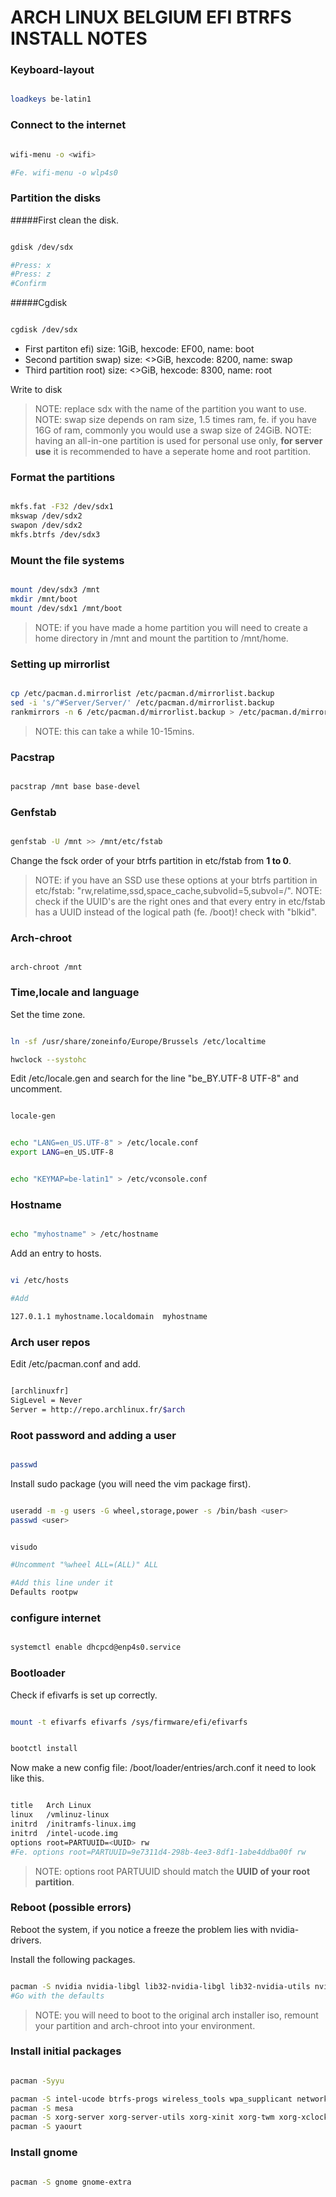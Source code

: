 # ARCH LINUX BELGIUM EFI BTRFS INSTALL NOTES

### Keyboard-layout

```bash

loadkeys be-latin1

```

### Connect to the internet

```bash

wifi-menu -o <wifi>

#Fe. wifi-menu -o wlp4s0

```

### Partition the disks

#####First clean the disk.

```bash

gdisk /dev/sdx

#Press: x
#Press: z
#Confirm

```

#####Cgdisk

```bash

cgdisk /dev/sdx

```

- First partiton efi) size: 1GiB, hexcode: EF00, name: boot
- Second partition swap) size: <>GiB, hexcode: 8200, name: swap 
- Third partition root) size: <>GiB, hexcode: 8300, name: root


Write to disk

> NOTE: replace sdx with the name of the partition you want to use.
> NOTE: swap size depends on ram size, 1.5 times ram, fe. if you have 16G of ram, commonly you would use a swap size of 24GiB.
> NOTE: having an all-in-one partition is used for personal use only, **for server use** it is recommended to have a seperate home and root partition.


### Format the partitions

```bash

mkfs.fat -F32 /dev/sdx1
mkswap /dev/sdx2
swapon /dev/sdx2
mkfs.btrfs /dev/sdx3

```

### Mount the file systems

```bash

mount /dev/sdx3 /mnt
mkdir /mnt/boot
mount /dev/sdx1 /mnt/boot

```

> NOTE: if you have made a home partition you will need to create a home directory in /mnt and mount the partition to /mnt/home.

### Setting up mirrorlist

```bash

cp /etc/pacman.d.mirrorlist /etc/pacman.d/mirrorlist.backup
sed -i 's/^#Server/Server/' /etc/pacman.d/mirrorlist.backup
rankmirrors -n 6 /etc/pacman.d/mirrorlist.backup > /etc/pacman.d/mirrorlist

```

> NOTE: this can take a while 10-15mins.

### Pacstrap

```bash

pacstrap /mnt base base-devel

```

### Genfstab

```bash

genfstab -U /mnt >> /mnt/etc/fstab

```

Change the fsck order of your btrfs partition in etc/fstab from **1 to 0**. 

> NOTE: if you have an SSD use these options at your btrfs partition in etc/fstab: "rw,relatime,ssd,space_cache,subvolid=5,subvol=/".
> NOTE: check if the UUID's are the right ones and that every entry in etc/fstab has a UUID instead of the logical path (fe. /boot)! check with "blkid".


### Arch-chroot

```

arch-chroot /mnt

```

### Time,locale and language

Set the time zone.

```bash

ln -sf /usr/share/zoneinfo/Europe/Brussels /etc/localtime

hwclock --systohc

```

Edit /etc/locale.gen and search for the line "be_BY.UTF-8 UTF-8" and uncomment.

```bash

locale-gen

```

```bash

echo "LANG=en_US.UTF-8" > /etc/locale.conf
export LANG=en_US.UTF-8

```

```bash

echo "KEYMAP=be-latin1" > /etc/vconsole.conf

```

### Hostname

```bash

echo "myhostname" > /etc/hostname

```

Add an entry to hosts.

```bash

vi /etc/hosts

#Add

127.0.1.1 myhostname.localdomain  myhostname

```

### Arch user repos

Edit /etc/pacman.conf and add.

```bash

[archlinuxfr]
SigLevel = Never
Server = http://repo.archlinux.fr/$arch

```

### Root password and adding a user

```bash

passwd

```

Install sudo package (you will need the vim package first).

```bash

useradd -m -g users -G wheel,storage,power -s /bin/bash <user>
passwd <user>

```

```bash

visudo

#Uncomment "%wheel ALL=(ALL)" ALL

#Add this line under it
Defaults rootpw

```

### configure internet

```bash

systemctl enable dhcpcd@enp4s0.service

```

### Bootloader

Check if efivarfs is set up correctly.

```bash

mount -t efivarfs efivarfs /sys/firmware/efi/efivarfs

```

```bash

bootctl install

```

Now make a new config file: /boot/loader/entries/arch.conf it need to look like this.

```bash

title   Arch Linux
linux   /vmlinuz-linux
initrd  /initramfs-linux.img
initrd  /intel-ucode.img
options root=PARTUUID=<UUID> rw
#Fe. options root=PARTUUID=9e7311d4-298b-4ee3-8df1-1abe4ddba00f rw

```

> NOTE: options root PARTUUID should match the **UUID of your root partition**.

### Reboot (possible errors)

Reboot the system, if you notice a freeze the problem lies with nvidia-drivers.

Install the following packages.

```bash

pacman -S nvidia nvidia-libgl lib32-nvidia-libgl lib32-nvidia-utils nvidia-utils
#Go with the defaults

```

> NOTE: you will need to boot to the original arch installer iso, remount your partition and arch-chroot into your environment.


### Install initial packages

```bash

pacman -Syyu

pacman -S intel-ucode btrfs-progs wireless_tools wpa_supplicant networkmanager network-manager-applet 
pacman -S mesa 
pacman -S xorg-server xorg-server-utils xorg-xinit xorg-twm xorg-xclock xterm
pacman -S yaourt

```

### Install gnome

```bash

pacman -S gnome gnome-extra


```


